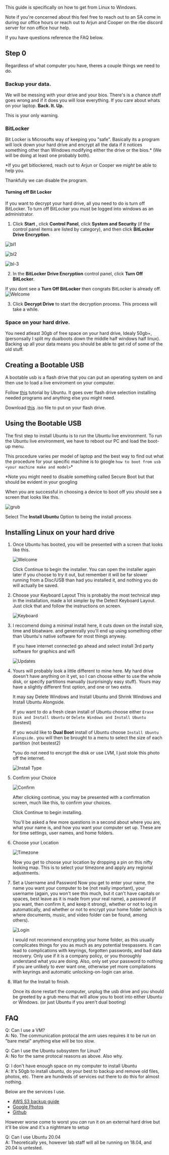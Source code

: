 This guide is specifically on how to get from Linux to Windows.

Note if you're concerned about this feel free to reach out to an SA come in during our office hours or reach out to Arjun and Cooper on the rbe discord server for non office hour help. 

If you have questions reference the FAQ below.


## Step 0 
Regardless of what computer you have, theres a couple things we need to do. 

### Backup your data.
We will be messing with your drive and your bios. There's is a chance stuff goes wrong and if it does you will lose everything. If you care about whats on your laptop. **Back. It. Up.**

This is your only warning.


### BitLocker

Bit Locker is Microsofts way of keeping you "safe". Basically its a program will lock down your hard drive and encrypt all the data if it notices something other than Windows modifying either the drive or the bios.* (We will be doing at least one probably both). 

*If you get bitlockered, reach out to Arjun or Cooper we *might* be able to help you.

Thankfully we can disable the program. 

#### Turning off Bit Locker
If you want to decrypt your hard drive, all you need to do is turn off BitLocker. To turn off BitLocker you must be logged into windows as an administrator.

1. Click **Start** , click **Control Panel**, click **System and Security** (if the control panel items are listed by category), and then click **BitLocker Drive Encryption**.

![bl1](photos/bl-1.png)

![bl2](photos/bl-2.png)

![bl-3](photos/bl-3.png)

2. In the **BitLocker Drive Encryption** control panel, click **Turn Off BitLocker**.

If you dont see a **Turn Off BitLocker** then congrats BitLocker is already off.
![Welcome](photos/bl-4.png)

3. Click **Decrypt Drive** to start the decryption process. This process will take a while.


### Space on your hard drive. 
You need atleast 30gb of free space on your hard drive, Idealy 50gb+, (personsally I split my dualboots down the middle half windows half linux). Backing up all your data means you should be able to get rid of some of the old stuff.  

## Creating a Bootable USB

A bootable usb is a flash drive that you can put an operating system on and then use to load a live enviroment on your computer. 

Follow [this](https://ubuntu.com/tutorials/create-a-usb-stick-on-windows#1-overview) tutorial by Ubuntu. It goes over flash drive selection installing needed programs and anything else you might need. 

Download [this](https://releases.ubuntu.com/18.04.5/ubuntu-18.04.5-desktop-amd64.iso) .iso file to put on your flash drive.


## Using the Bootable USB

The first step to install Ubuntu is to run the Ubuntu live environment. To run the Ubuntu live environment, we have to reboot our PC and load the boot-up menu. 

This procedure varies per model of laptop and the best way to find out what the procedure for your specific machine is to google `how to boot from usb <your machine make and model>`*

*Note you might need to disable something called Secure Boot but that should be evident in your googling

When you are successful in choosing a device to boot off you should see a screen that looks like this. 

![grub](photos/grub.png)

Select The **Install Ubuntu** Option to being the install process


## Installing Linux on your hard drive
1.
    Once Ubuntu has booted, you will be presented with a screen that looks like this.

    ![Welcome](photos/1-Welcome.png)

    Click Continue to begin the installer. You can open the installer again later if you choose to try it out, but remember it will be far slower running from a Disc/USB than had you installed it, and nothing you do will actually be saved.


2. 
    Choose your Keyboard Layout
    This is probably the most technical step in the installation, made a lot simpler by the Detect Keyboard Layout. Just click that and follow the instructions on screen.

    ![Keyboard](photos/2-KeyboardLayout.png)


3. 
    I reccomend doing a minimal install here, it cuts down on the install size, time and bloatware. and genenrally you'll end up using something other than Ubuntu's native software for most things anyway.

    If you have internet connected go ahead and select install 3rd party software for graphics and wifi

    ![Updates](photos/3-UpdatesAndOtherSoftware.png)
   
4. 
    Yours will probably look a little different to mine here. My hard drive doesn't have anything on it yet, so I can choose either to use the whole disk, or specify partitions manually (surprisingly easy stuff). Yours may have a slightly different first option, and one or two extra.

    It may say Delete Windows and Install Ubuntu and Shrink Windows and Install Ubuntu Alongside.

    If you want to do a fresh clean install of Ubuntu choose either `Erase Disk and Install Ubuntu` or `Delete Windows and Install Ubuntu` (bestest)

    If you would like to **Dual Boot** install of Ubuntu choose `Install Ubuntu Alongside.` you will then be brought to a menu to select the size of each partition (not bestest2)

    *you do not need to encrypt the disk or use LVM, I just stole this photo off the internet.

    ![Install Type](photos/4-InstallationType.png)

5. 
    Confirm your Choice

    ![Confirm](photos/5-Confirm.png)

    After clicking continue, you may be presented with a confirmation screen, much like this, to confirm your choices.

    Click Continue to begin installing.

    You'll be asked a few more questions in a second about where you are, what your name is, and how you want your computer set up. These are for time settings, user names, and home folders.
6. 
    Choose your Location

    ![Timezone](photos/6-Timezone.png)

    Now you get to choose your location by dropping a pin on this nifty looking map. This is to select your timezone and apply any regional adjustments.

7. 
    Set a Username and Password
    Now you get to enter your name, the name you want your computer to be (not really important), your username (again, you won't see this much, but it can't have capitals or spaces, best leave as it is made from your real name), a password (if you want, then confirm it, and keep it strong), whether or not to log in automatically, and whether or not to encrypt your home folder (which is where documents, music, and video folder can be found, among others).

    ![Login](photos/7-Login.png)

    I would not recommend encrypting your home folder, as this usually complicates things for you as much as any potential trespassers. It can lead to complications with keyrings, forgotten passwords, and bad data recovery. Only use if it is a company policy, or you thoroughly understand what you are doing. Also, only set your password to nothing if you are unlikely to ever want one, otherwise yet more compilations with keyrings and automatic unlocking-on-login can arise.

8. 
    Wait for the Install to finish. 

    Once its done restart the computer, unplug the usb drive and you should be greeted by a grub menu that will allow you to boot into either Ubuntu or Windows. (or just Ubuntu if you aren't dual booting)

## FAQ

Q: Can I use a VM?  <br />
A: No. The communication protocal the arm uses requires it to be run on "bare metal" anything else will be too slow. 

Q: Can I use the Ubuntu subsystem for Linux?  <br/>
A: No for the same protocal reasons as above. Also why. 

Q: I don't have enough space on my computer to install Ubuntu  <br />
A: It's 50gb to install ubuntu, do your best to backup and remove old files, photos, etc.
There are hundreds of services out there to do this for almost nothing. 

Below are the services I use. <br />
* [AWS S3 backup guide](https://aws.amazon.com/getting-started/hands-on/backup-files-to-amazon-s3/)
* [Google Photos](https://photos.google.com/)
* [Github](https://github.com/)

However worse come to worst you *can* run it on an external hard drive but it'll be slow and it's a nightmare to setup

Q: Can I use Ubuntu 20.04 <br/>
A: Theoretically yes, however lab staff will all be running on 18.04, and 20.04 is untested. 

